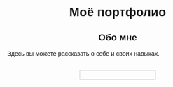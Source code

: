 <!DOCTYPE html>
<html lang="en">
<head>
<meta charset="UTF-8">
<meta name="viewport" content="width=device-width, initial-scale=1.0">
<title>Портфолио</title>
<style>
  body {
    font-family: Arial, sans-serif;
  }
  h1, h2, h3 {
    text-align: center;
  }
  .project-container {
    display: flex;
    justify-content: space-around;
    margin: 20px auto;
  }
  .project {
    width: 30%;
    padding: 10px;
    border: 1px solid #ccc;
    margin: 10px;
    text-align: left;
  }
  .project img {
    max-width: 100%;
    height: auto;
  }
</style>
</head>
<body>

<!-- Заголовок -->
<h1>Моё портфолио</h1>

<!-- Описание -->
<div>
  <h2>Обо мне</h2>
  <p>Здесь вы можете рассказать о себе и своих навыках.</p>
</div>

<!-- Проекты -->
<div class="project-container">
  <!-- Проект 1 -->
  <div class="project">
